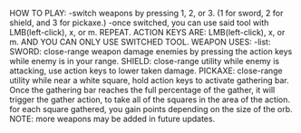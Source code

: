 HOW TO PLAY:
-switch weapons by pressing 1, 2, or 3. (1 for sword, 2 for shield, and 3 for pickaxe.)
-once switched, you can use said tool with LMB(left-click), x, or m.
REPEAT. ACTION KEYS ARE: LMB(left-click), x, or m. AND YOU CAN ONLY USE SWITCHED TOOL.
WEAPON USES:
-list:
  SWORD:
    close-range weapon
    damage enemies by pressing the action keys while enemy is in your range.
  SHIELD:
    close-range utility
    while enemy is attacking, use action keys to lower taken damage.
  PICKAXE:
    close-range utility
    while near a white square, hold action keys to activate gathering bar. Once the gathering bar reaches the full percentage of the gather, it will trigger the gather action, to take all of the squares in the     area of the action. for each square gathered, you gain points depending on the size of the orb.
  NOTE: more weapons may be added in future updates.
